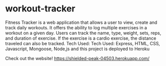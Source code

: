 # workout-tracker

Fitness Tracker is a web application that allows a user to view, create and track daily workouts. It offers the ability to log multiple exercises in a workout on a given day. Users can track the name, type, weight, sets, reps, and duration of exercise. If the exercise is a cardio exercise, the distance traveled can also be tracked.
Tech Used: Tech Used: Express, HTML, CSS, Javascript, Mongoose, Node,js and this project is deployed to Heroku

Check out the website! https://shielded-peak-04503.herokuapp.com/
